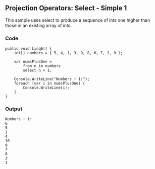 ## Projection Operators: Select - Simple 1 ##

This sample uses select to produce a sequence of ints one higher than those in an existing array of ints.

### Code ###

```
public void Linq6() {
    int[] numbers = { 5, 4, 1, 3, 9, 8, 6, 7, 2, 0 };

    var numsPlusOne =
        from n in numbers
        select n + 1;
    
    Console.WriteLine("Numbers + 1:");
    foreach (var i in numsPlusOne) {
        Console.WriteLine(i);
    }
}

```

### Output ###

```
Numbers + 1:
6
5
2
4
10
9
7
8
3
1
```
